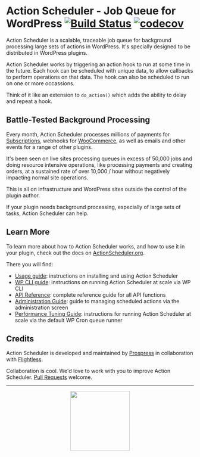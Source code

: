 # Action Scheduler - Job Queue for WordPress [![Build Status](https://travis-ci.org/Prospress/action-scheduler.png?branch=master)](https://travis-ci.org/Prospress/action-scheduler) [![codecov](https://codecov.io/gh/Prospress/action-scheduler/branch/master/graph/badge.svg)](https://codecov.io/gh/Prospress/action-scheduler)

Action Scheduler is a scalable, traceable job queue for background processing large sets of actions in WordPress. It's specially designed to be distributed in WordPress plugins.

Action Scheduler works by triggering an action hook to run at some time in the future. Each hook can be scheduled with unique data, to allow callbacks to perform operations on that data. The hook can also be scheduled to run on one or more occassions.

Think of it like an extension to `do_action()` which adds the ability to delay and repeat a hook.

## Battle-Tested Background Processing

Every month, Action Scheduler processes millions of payments for [Subscriptions](https://woocommerce.com/products/woocommerce-subscriptions/), webhooks for [WooCommerce](https://wordpress.org/plugins/woocommerce/), as well as emails and other events for a range of other plugins.

It's been seen on live sites processing queues in excess of 50,000 jobs and doing resource intensive operations, like processing payments and creating orders, at a sustained rate of over 10,000 / hour without negatively impacting normal site operations.

This is all on infrastructure and WordPress sites outside the control of the plugin author.

If your plugin needs background processing, especially of large sets of tasks, Action Scheduler can help.

## Learn More

To learn more about how to Action Scheduler works, and how to use it in your plugin, check out the docs on [ActionScheduler.org](https://actionscheduler.org).

There you will find:

* [Usage guide](https://actionscheduler.org/usage/): instructions on installing and using Action Scheduler
* [WP CLI guide](https://actionscheduler.org/wp-cli/): instructions on running Action Scheduler at scale via WP CLI
* [API Reference](https://actionscheduler.org/api/): complete reference guide for all API functions
* [Administration Guide](https://actionscheduler.org/admin/): guide to managing scheduled actions via the administration screen
* [Performance Tuning Guide](https://actionscheduler.org/perf/): instructions for running Action Scheduler at scale via the default WP Cron queue runner

## Credits

Action Scheduler is developed and maintained by [Prospress](http://prospress.com/) in collaboration with [Flightless](https://flightless.us/).

Collaboration is cool. We'd love to work with you to improve Action Scheduler. [Pull Requests](https://github.com/prospress/action-scheduler/pulls) welcome.

---

<p align="center">
<img src="https://cloud.githubusercontent.com/assets/235523/11986380/bb6a0958-a983-11e5-8e9b-b9781d37c64a.png" width="160">
</p>
